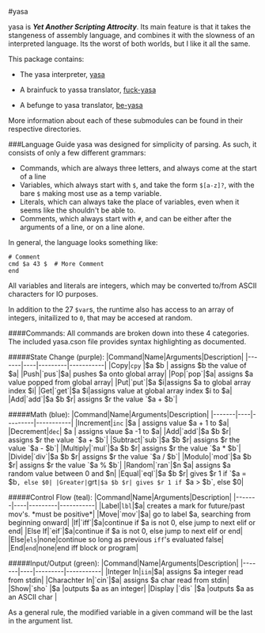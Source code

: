 #yasa

yasa is **_Yet Another Scripting Attrocity_**. Its main feature is that it takes the stangeness of assembly language, and combines it with the slowness of an interpreted language. Its the worst of both worlds, but I like it all the same.

This package contains:

* The yasa interpreter, [yasa](https://github.com/JacksonKearl/yasa/tree/master/yasa-base)

* A brainfuck to yassa translator, [fuck-yasa](https://github.com/JacksonKearl/yasa/tree/master/fuck-yasa)

* A befunge to yasa translator, [be-yasa](https://github.com/JacksonKearl/yasa/tree/master/be-yasa)


More information about each of these submodules can be found in their respective directories.

###Language Guide
yasa was designed for simplicity of parsing. As such, it consists of only a few different grammars:

* Commands, which are always three letters, and always come at the start of a line
* Variables, which always start with `$`, and take the form `$[a-z]?`, with the bare `$` making most use as a temp variable.
* Literals, which can always take the place of variables, even when it seems like the shouldn't be able to.
* Comments, which always start with `#`, and can be either after the arguments of a line, or on a line alone.

In general, the language looks something like:
```
# Comment
cmd $a 43 $  # More Comment
end
```

All variables and literals are integers, which may be converted to/from ASCII characters for IO purposes.

In addition to the 27 `$var`s, the runtime also has access to an array of integers, initailized to `0`, that may be accesed at random.

####Commands:
All commands are broken down into these 4 categories. The included yasa.cson file provides syntax highlighting as documented.

#####State Change (purple):
|Command|Name|Arguments|Description|
|-------|----|---------|-----------|
|Copy|`cpy` |$a $b | assigns $b the value of $a|
|Push|`pus`|$a| pushes $a onto global array|
|Pop|`pop`|$a| assigns $a value popped from global array|
|Put|`put`|$a $i|assigns $a to global array index $i|
|Get|`get`|$a $i|assigns value at global array index $i to $a|
|Add|`add`|$a $b $r| assigns $r the value `$a + $b`|

#####Math (blue):
|Command|Name|Arguments|Description|
|-------|----|---------|-----------|
|Increment|`inc` |$a | assigns value $a + 1 to $a|
|Decrement|`dec`| $a | assigns vlaue $a -1 to $a|
|Add|`add`|$a $b $r| assigns $r the value `$a + $b`|
|Subtract|`sub`|$a $b $r| assigns $r the value `$a - $b`|
|Multiply|`mul`|$a $b $r| assigns $r the value `$a * $b`|
|Divide|`div`|$a $b $r| assigns $r the value `$a / $b`|
|Modulo|`mod`|$a $b $r| assigns $r the value `$a % $b`|
|Random|`ran`|$n $a| assigns $a random value between 0 and $n|
|Equal|`eql`|$a $b $r| gives $r 1 if `$a = $b`, else $0|
|Greater|`grt`|$a $b $r| gives $r 1 if `$a > $b`, else $0|

#####Control Flow (teal):
|Command|Name|Arguments|Description|
|-------|----|---------|-----------|
|Label|`lbl`|$a| creates a mark for future/past mov's. *must be positive*|
|Move|`mov`|$a| go to label $a, searching from beginning onward|
|If|`iff`|$a|continue if $a is not 0, else jump to next elif or end|
|Else If|`eif`|$a|continue if $a is not 0, else jump to next elif or end|
|Else|`els`|none|continue so long as previous `iff`'s evaluated false|
|End|`end`|none|end iff block or program|

#####Input/Output (green):
|Command|Name|Arguments|Description|
|-------|----|---------|-----------|
|Integer In|`iin`|$a| assigns $a integer read from stdin|
|Charachter In|`cin`|$a| assigns $a char read from stdin|
|Show|`sho` |$a |outputs $a as an integer|
|Display |`dis` |$a |outputs $a as an ASCII char |

As a general rule, the modified variable in a given command will be the last in the argument list.


